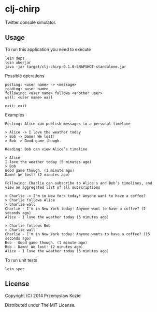 # clj-chirp

Twitter console simulator.

## Usage

To run this application you need to execute

    lein deps
    lein uberjar
    java -jar target/clj-chirp-0.1.0-SNAPSHOT-standalone.jar


Possible operations

    posting: <user name> -> <message>
    reading: <user name>
    following: <user name> follows <another user>
    wall: <user name> wall
    
    exit: exit
   
Examples

    Posting: Alice can publish messages to a personal timeline
    
    > Alice -> I love the weather today
    > Bob -> Damn! We lost!
    > Bob -> Good game though.
    
    Reading: Bob can view Alice’s timeline
    
    > Alice
    I love the weather today (5 minutes ago)
    > Bob
    Good game though. (1 minute ago)
    Damn! We lost! (2 minutes ago)
    
    Following: Charlie can subscribe to Alice’s and Bob’s timelines, and view an aggregated list of all subscriptions
    
    > Charlie -> I'm in New York today! Anyone want to have a coffee?
    > Charlie follows Alice
    > Charlie wall
    Charlie - I'm in New York today! Anyone want to have a coffee? (2 seconds ago)
    Alice - I love the weather today (5 minutes ago)
    
    > Charlie follows Bob
    > Charlie wall
    Charlie - I'm in New York today! Anyone wants to have a coffee? (15 seconds ago)
    Bob - Good game though. (1 minute ago)
    Bob - Damn! We lost! (2 minutes ago)
    Alice - I love the weather today (5 minutes ago)

To run unit tests

    lein spec
    
## License

Copyright (C) 2014 Przemyslaw Koziel

Distributed under The MIT License.

